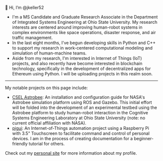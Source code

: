 👋 Hi, I’m @jkeller52
- I'm a MS Candidate and Graduate Research Associate in the Department of Integrated Systems Engineering at Ohio State University. My research interests are centered around improving human-robot systems in complex environments like space operations, disaster response, and air traffic management. 
- In the last eight months, I've begun developing skills in Python and C++ to support my research in work-centered computational modeling and simulation of human-machine teams.
- Aside from my research, I'm interested in Internet of Things (IoT) projects, and also recently have become interested in blockchain technology, specifically in the development of decentralized apps for Ethereum using Python. I will be uploading projects in this realm soon.

-------
My notable projects on this page include:
- [CSEL Astrobee](https://github.com/jkeller52/astrobee): An installation and configuration guide for NASA's Astrobee simulation platform using ROS and Gazebo. This initial effort will be folded into the development of an experimental testbed using the Astrobee platform to study human-robot interaction in the Cognitive Systems Engineering Laboratory at Ohio State University (note: no current official affiliation with NASA).
- [pigui](https://github.com/jkeller52/pigui): An Internet-of-Things automation project using a Raspberry Pi with 3.5" Touchscreen to facilitate command and control of personal devices. I am in the process of creating documentation for a beginner-friendly tutorial for others. 


Check out my [personal site](https://jkeller52.github.io) for more information about my profile.

